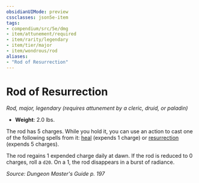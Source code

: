 ```yaml
---
obsidianUIMode: preview
cssclasses: json5e-item
tags:
- compendium/src/5e/dmg
- item/attunement/required
- item/rarity/legendary
- item/tier/major
- item/wondrous/rod
aliases: 
- "Rod of Resurrection"
---
```

# Rod of Resurrection
*Rod, major, legendary (requires attunement by a cleric, druid, or paladin)*  

- **Weight**: 2.0 lbs.

The rod has 5 charges. While you hold it, you can use an action to cast one of the following spells from it: [heal](z_compendium/spells/heal.md) (expends 1 charge) or [resurrection](z_compendium/spells/resurrection.md) (expends 5 charges).

The rod regains 1 expended charge daily at dawn. If the rod is reduced to 0 charges, roll a `d20`. On a 1, the rod disappears in a burst of radiance.

*Source: Dungeon Master's Guide p. 197*
